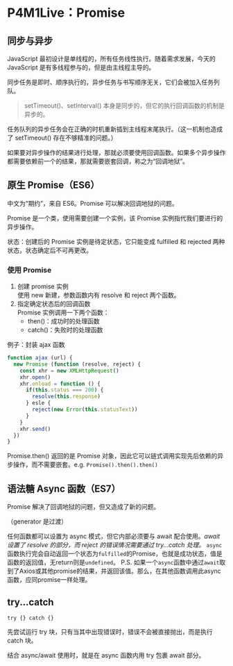 # P4M1Live：Promise

## 同步与异步

JavaScript 最初设计是单线程的，所有任务线性执行。随着需求发展，今天的 JavaScript 是有多线程参与的，但是由主线程主导的。

同步任务是即时、顺序执行的，异步任务与书写顺序无关，它们会被加入任务列队。

> setTimeout()、setInterval() 本身是同步的，但它的执行回调函数的机制是异步的。

任务队列的异步任务会在正确的时机重新插到主线程末尾执行。（这一机制也造成了 setTimeout() 存在不够精准的问题。）

如果要对异步操作的结果进行处理，那就必须要使用回调函数。如果多个异步操作都需要依赖前一个的结果，那就需要嵌套回调，称之为“回调地狱”。

## 原生 Promise（ES6）

中文为“期约”，来自 ES6。Promise 可以解决回调地狱的问题。

Promise 是一个类，使用需要创建一个实例，该 Promise 实例指代我们要进行的异步操作。

状态：创建后的 Promise 实例是待定状态，它只能变成 fulfilled 和 rejected 两种状态，状态确定后不可再更改。

### 使用 Promise

1. 创建 promise 实例  
   使用 new 新建，参数函数内有 resolve 和 reject 两个函数。
2. 指定确定状态后的回调函数  
   Promise 实例调用一下两个函数：
   - then()：成功时的处理函数
   - catch()：失败时的处理函数

例子：封装 ajax 函数

```js
function ajax (url) {
  new Promise (function (resolve, reject) {
    const xhr = new XMLHttpRequest()
    xhr.open()
    xhr.onload = function () {
      if(this.status === 200) {
        resolve(this.response)
      } esle {
        reject(new Error(this.statusText))
      }
    }
    xhr.send()
  })
}
```

Promise.then() 返回的是 Promise 对象，因此它可以链式调用实现先后依赖的异步操作，而不需要嵌套。e.g. `Promise().then().then()`

## 语法糖 Async 函数（ES7）

Promise 解决了回调地狱的问题，但又造成了新的问题。

（generator 是过渡）

任何函数都可以设置为 async 模式，但它内部必须要与 await 配合使用。*await 设置了 resolve 的部分，而 reject 的错误情况需要通过 try...catch 处理。*
`async`函数执行完会自动返回一个状态为`fulfilled`的Promise，也就是成功状态，值是函数的返回值，无return则是`undefined`。
P.S. 如果一个`async`函数中通过`await`取到了Axios或其他promise的结果，并返回该值。那么，在其他函数调用此async函数，应同promise一样处理。

## try...catch

`try {} catch {}`

先尝试运行 try 块，只有当其中出现错误时，错误不会被直接抛出，而是执行 catch 块。

结合 async/await 使用时，就是在 async 函数内用 try 包裹 await 部分。